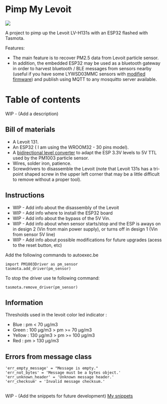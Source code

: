 # Pimp My Levoit

![](https://github.com/toaster-code/pip_my_levoit/blob/main/logo.jpg?sanitize=true&raw=true)

A project to pimp up the Levoit LV-H131s with an ESP32 flashed with Tasmota.

Features:
- The main feature is to recover PM2.5 data from Levoit particle sensor.
- In addition, the embedded ESP32 may be used as a bluetooth gateway in order to harvest bluetooth / BLE messages from sensors nearby (useful if you have some LYWSD03MMC sensors with [modified firmware](https://github.com/atc1441/ATC_MiThermometer)) and publish using MQTT to any mosquitto server available.

# Table of contents
WIP - (Add a description)

## Bill of materials
- A Levoit 131.
- An ESP32 ( I am using the WROOM32 - 30 pins model).
- A [bidirectional level converter](https://www.sparkfun.com/products/12009) to adapt the ESP 3.3V levels to 5V TTL used by the PM1003 particle sensor.
- Wires, solder iron, patience.
- Screwdrivers to disassemble the Levoit (note that Levoit 131s has a tri-point shaped screw in the upper left corner that may be a little difficult to remove without a proper tool).

## Instructions
- WIP - Add info about the disassembly of the Levoit
- WIP - Add info where to install the ESP32 board
- WIP - Add info about the bypass of the 5V Vin.
- WIP - Add info about when sensor starts/stop and the ESP is aways on in design 2 (Vin from main power supply), or turns off in design 1 (Vin from sensor 5V line)
- WIP - Add info about possible modifications for future upgrades (acess to the reset button, etc)

Add the following commands to autoexec.be

    import PM1003Driver as pm_sensor
    tasmota.add_driver(pm_sensor)

To stop the driver use te following command:

    tasmota.remove_driver(pm_sensor)

## Information
Thresholds used in the levoit color led indicator :
- Blue : pm < 70 µg/m3
- Green : 100 µg/m3 > pm >= 70 µg/m3
- Yellow : 130 µg/m3 > pm >= 100 µg/m3
- Red : pm > 130 µg/m3

## Errors from message class
    'err_empty_message' = "Message is empty."
    'err_not_bytes' = 'Message must be a bytes object.'
    'err_unknown_header' = 'Unknown message header.'
    'err_checksum' = 'Invalid message checksum.'

##
WIP - (Add the snippets for future development)
[My snippets](snippets.md)
